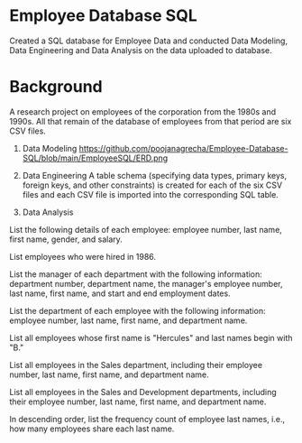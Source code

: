 # Employee Database SQL
 Created a SQL database for Employee Data and conducted Data Modeling, Data Engineering and Data Analysis on the data uploaded to database.
 # Background
 A research project on employees of the corporation from the 1980s and 1990s. All that remain of the database of employees from that period are six CSV files.

1. Data Modeling
    https://github.com/poojanagrecha/Employee-Database-SQL/blob/main/EmployeeSQL/ERD.png
    
2. Data Engineering
A table schema (specifying data types, primary keys, foreign keys, and other constraints) is created for each of the six CSV files and each CSV file is imported into the corresponding SQL table.

3. Data Analysis

List the following details of each employee: employee number, last name, first name, gender, and salary.

List employees who were hired in 1986.

List the manager of each department with the following information: department number, department name, the manager's employee number, last name, first name, and start and end employment dates.

List the department of each employee with the following information: employee number, last name, first name, and department name.

List all employees whose first name is "Hercules" and last names begin with "B."

List all employees in the Sales department, including their employee number, last name, first name, and department name.

List all employees in the Sales and Development departments, including their employee number, last name, first name, and department name.

In descending order, list the frequency count of employee last names, i.e., how many employees share each last name.


